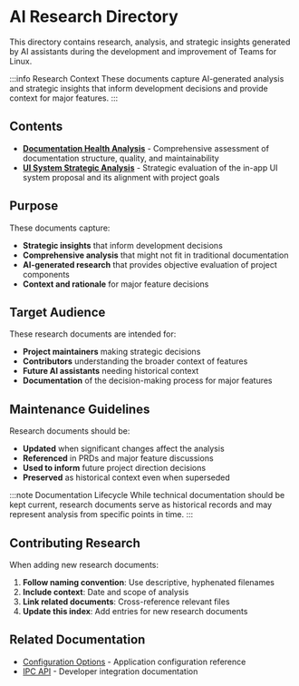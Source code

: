# AI Research Directory

This directory contains research, analysis, and strategic insights generated by AI assistants during the development and improvement of Teams for Linux.

:::info Research Context
These documents capture AI-generated analysis and strategic insights that inform development decisions and provide context for major features.
:::

## Contents

- **[Documentation Health Analysis](documentation-health-analysis.md)** - Comprehensive assessment of documentation structure, quality, and maintainability
- **[UI System Strategic Analysis](ui-system-strategic-analysis.md)** - Strategic evaluation of the in-app UI system proposal and its alignment with project goals

## Purpose

These documents capture:

- **Strategic insights** that inform development decisions
- **Comprehensive analysis** that might not fit in traditional documentation  
- **AI-generated research** that provides objective evaluation of project components
- **Context and rationale** for major feature decisions

## Target Audience

These research documents are intended for:

- **Project maintainers** making strategic decisions
- **Contributors** understanding the broader context of features
- **Future AI assistants** needing historical context
- **Documentation** of the decision-making process for major features

## Maintenance Guidelines

Research documents should be:

- **Updated** when significant changes affect the analysis
- **Referenced** in PRDs and major feature discussions
- **Used to inform** future project direction decisions
- **Preserved** as historical context even when superseded

:::note Documentation Lifecycle
While technical documentation should be kept current, research documents serve as historical records and may represent analysis from specific points in time.
:::

## Contributing Research

When adding new research documents:

1. **Follow naming convention**: Use descriptive, hyphenated filenames
2. **Include context**: Date and scope of analysis
3. **Link related documents**: Cross-reference relevant files
4. **Update this index**: Add entries for new research documents

## Related Documentation

- [Configuration Options](../configuration.md) - Application configuration reference
- [IPC API](../ipc-api.md) - Developer integration documentation